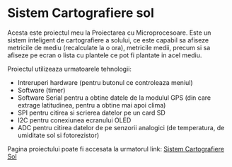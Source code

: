 # Sistem Cartografiere sol

Acesta este proiectul meu la Proiectarea cu Microprocesoare. Este un sistem inteligent de cartografiere a solului, ce este capabil sa afiseze metricile de mediu (recalculate la o ora), metricile medii, precum si sa afiseze pe ecran o lista cu plantele ce pot fi plantate in acel mediu.

Proiectul utilizeaza urmatoarele tehnologii:

- Intreruperi hardware (pentru butonul ce controleaza meniul)
- Software (timer)
- Software Serial pentru a obtine datele de la modulul GPS (din care extrage latitudinea, pentru a obtine mai apoi clima)
- SPI pentru citirea si scrierea datelor pe un card SD
- I2C pentru conexiunea ecranului OLED
- ADC pentru citirea datelor de pe senzorii analogici (de temperatura, de umiditate sol si fotorezistor)

Pagina proiectului poate fi accesata la urmatorul link: [Sistem Cartografiere Sol](https://ocw.cs.pub.ro/courses/pm/prj2023/adarmaz/sistem-cartografiere-sol)

